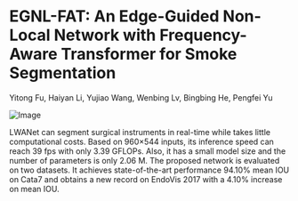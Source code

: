 # EGNL-FAT: An Edge-Guided Non-Local Network with Frequency-Aware Transformer for Smoke Segmentation

Yitong Fu, Haiyan Li, Yujiao Wang, Wenbing Lv, Bingbing He, Pengfei Yu


![Image](https://github.com/yitccc/smoke-segmentation/blob/master/images/1.png)

   LWANet can segment surgical instruments in real-time while takes little computational costs. Based on 960×544 inputs, its inference speed can reach 39 fps with only 3.39 GFLOPs. Also, it has a small model size and the number of parameters is only 2.06 M. The proposed network is evaluated on two datasets. It achieves state-of-the-art performance 94.10% mean IOU on Cata7 and obtains a new record on EndoVis 2017 with a 4.10% increase on mean IOU.


